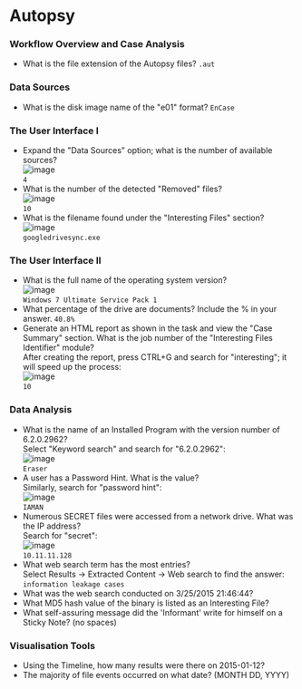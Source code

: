 # Autopsy

### Workflow Overview and Case Analysis
- What is the file extension of the Autopsy files? `.aut`

### Data Sources
- What is the disk image name of the "e01" format? `EnCase`
### The User Interface I

- Expand the "Data Sources" option; what is the number of available sources?<br />
![image](https://github.com/user-attachments/assets/befde4b3-e3d5-4618-9ea7-6f76f398d491)<br />
`4`
- What is the number of the detected "Removed" files? <br />
![image](https://github.com/user-attachments/assets/d52ac980-f217-4a3d-b6fa-bf77fe3ea964)<br />
`10`
- What is the filename found under the "Interesting Files" section?<br />
![image](https://github.com/user-attachments/assets/614dabda-d774-40dc-92d1-3042f10723aa)<br />
`googledrivesync.exe`

### The User Interface II
- What is the full name of the operating system version?<br />
![image](https://github.com/user-attachments/assets/a95958dc-b6c2-45c3-8844-f8d3abf06273)<br />
`Windows 7 Ultimate Service Pack 1`
- What percentage of the drive are documents? Include the % in your answer. `40.8%`
- Generate an HTML report as shown in the task and view the "Case Summary" section. What is the job number of the "Interesting Files Identifier" module?<br />
After creating the report, press CTRL+G and search for "interesting"; it will speed up the process:<br />
![image](https://github.com/user-attachments/assets/aba183b1-b8a6-44a5-b40d-a7c3ecd42bea)<br />
`10`

### Data Analysis
- What is the name of an Installed Program with the version number of 6.2.0.2962?<br />
Select "Keyword search" and search for "6.2.0.2962":<br />
![image](https://github.com/user-attachments/assets/33d094d5-ecdd-44d8-90c0-129caab59c5a)<br />
`Eraser`
- A user has a Password Hint. What is the value?<br />
Similarly, search for "password hint":<br />
![image](https://github.com/user-attachments/assets/ef478b1c-e0e9-4a51-ab72-e5f29ee79a5d)<br />
`IAMAN`
- Numerous SECRET files were accessed from a network drive. What was the IP address?<br />
Search for "secret": <br />
![image](https://github.com/user-attachments/assets/5b54c2c3-c0d4-40b7-94d1-cea0db91463d)<br />
`10.11.11.128`
- What web search term has the most entries?<br />
Select Results -> Extracted Content -> Web search to find the answer: `information leakage cases`
- What was the web search conducted on 3/25/2015 21:46:44?
- What MD5 hash value of the binary is listed as an Interesting File?
- What self-assuring message did the 'Informant' write for himself on a Sticky Note? (no spaces)

### Visualisation Tools
- Using the Timeline, how many results were there on 2015-01-12?
- The majority of file events occurred on what date? (MONTH DD, YYYY)
